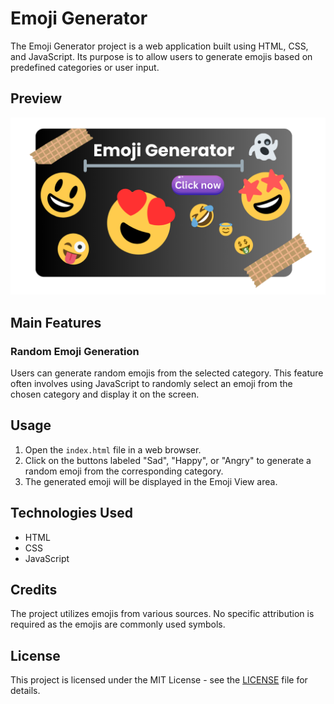 # Emoji Generator

The Emoji Generator project is a web application built using HTML, CSS, and JavaScript. Its purpose is to allow users to generate emojis based on predefined categories or user input.

## Preview
![Preview](https://github.com/TechTrooperAayush/Emoji-Generator-jsProject/blob/4cf92634499e92b715bc5167f8fd3a5d9ce20711/Emoji%20Generator/Preview.png)

## Main Features

### Random Emoji Generation
Users can generate random emojis from the selected category. This feature often involves using JavaScript to randomly select an emoji from the chosen category and display it on the screen.

## Usage
1. Open the `index.html` file in a web browser.
2. Click on the buttons labeled "Sad", "Happy", or "Angry" to generate a random emoji from the corresponding category.
3. The generated emoji will be displayed in the Emoji View area.

## Technologies Used
- HTML
- CSS
- JavaScript

## Credits
The project utilizes emojis from various sources. No specific attribution is required as the emojis are commonly used symbols.


## License
This project is licensed under the MIT License - see the [LICENSE](LICENSE) file for details.
